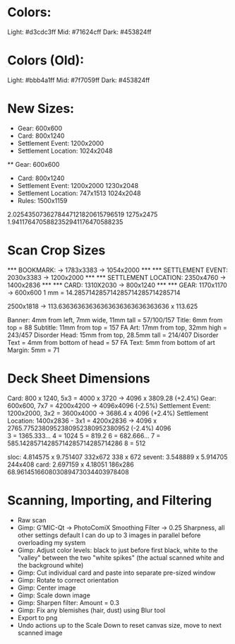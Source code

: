 # Colors:
Light: #d3cdc3ff
Mid:   #71624cff
Dark:  #453824ff

# Colors (Old):
Light: #bbb4a1ff
Mid:   #7f7059ff
Dark:  #453824ff

# New Sizes:
* Gear: 600x600
* Card: 800x1240
* Settlement Event: 1200x2000
* Settlement Location: 1024x2048

** Gear: 600x600
* Card: 800x1240
* Settlement Event: 1200x2000
    1230x2048
* Settlement Location: 747x1513
    1024x2048
* Rules: 1500x1159


2.0254350736278447121820615796519
1275x2475
1.9411764705882352941176470588235


# Scan Crop Sizes
*** BOOKMARK: -> 1783x3383 -> 1054x2000 ***
*** SETTLEMENT EVENT: 2030x3383 -> 1200x2000 ***
*** SETTLEMENT LOCATION: 2350x4760 -> 1400x2836 ***
*** CARD: 1310X2030 -> 800x1240 ***
*** GEAR: 1170x1170 -> 600x600
1 mm = 14.285714285714285714285714285714

2500x1818 -> 113.63636363636363636363636363636 x 113.625

Banner: 4mm from left, 7mm wide, 11mm tall = 57/100/157
Title: 6mm from top = 88
Subtitle: 11mm from top = 157
FA Art: 17mm from top, 32mm high = 243/457
Disorder Head: 15mm from top, 28.5mm tall = 214/407
Disorder Text = 4mm from bottom of head = 57
FA Text: 5mm from bottom of art
Margin: 5mm = 71


# Deck Sheet Dimensions
Card: 800 x 1240, 5x3 = 4000 x 3720 -> 4096 x 3809.28 (+2.4%)
Gear: 600x600, 7x7 = 4200x4200 -> 4096x4096 (-2.5%)
Settlement Event: 1200x2000, 3x2 = 3600x4000 -> 3686.4 x 4096 (+2.4%)
Settlement Location: 1400x2836 - 3x1 = 4200x2836 -> 4096 x 2765.7752380952380952380952380952 (-2.4%)
4096    
    3 = 1365.333...
    4 = 1024
    5 = 819.2
    6 = 682.666...
    7 = 585.14285714285714285714285714286
    8 = 512

sloc: 4.814575 x 9.751407
	332x672
	338 x 672
sevent: 3.548889 x 5.914705
	244x408
card: 2.697159 x 4.18051
	186x286
68.961451660803089473034403978408

# Scanning, Importing, and Filtering
- Raw scan
- Gimp: G'MIC-Qt -> PhotoComiX Smoothing Filter -> 0.25 Sharpness, all other settings default
    I can do up to 3 images in parallel before overloading my system
- Gimp: Adjust color levels: black to just before first black, white to the "valley" between the two "white spikes" (the actual scanned white and the background white)
- Gimp: Cut individual card and paste into separate pre-sized window
- Gimp: Rotate to correct orientation
- Gimp: Center image
- Gimp: Scale down image
- Gimp: Sharpen filter: Amount = 0.3
- Gimp: Fix any blemishes (hair, dust) using Blur tool
- Export to png
- Undo actions up to the Scale Down to reset canvas size, move to next scanned image
